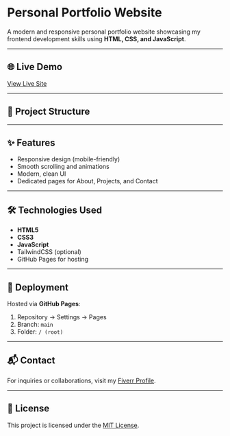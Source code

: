 # Personal Portfolio Website

A modern and responsive personal portfolio website showcasing my frontend development skills using **HTML, CSS, and JavaScript**.

---

## 🌐 Live Demo
[View Live Site](https://asharib-rgb.github.io/Porfolio-site/)

---

## 📂 Project Structure

---

## ✨ Features
- Responsive design (mobile-friendly)
- Smooth scrolling and animations
- Modern, clean UI
- Dedicated pages for About, Projects, and Contact

---

## 🛠️ Technologies Used
- **HTML5**
- **CSS3**
- **JavaScript**
- TailwindCSS (optional)
- GitHub Pages for hosting

---

## 🚀 Deployment
Hosted via **GitHub Pages**:
1. Repository → Settings → Pages  
2. Branch: `main`  
3. Folder: `/ (root)`  

---

## 📬 Contact
For inquiries or collaborations, visit my [Fiverr Profile](https://www.fiverr.com/).

---

## 📜 License
This project is licensed under the [MIT License](LICENSE).
